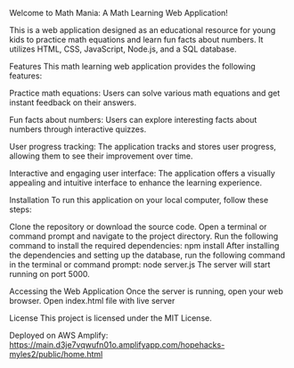 Welcome to Math Mania: A Math Learning Web Application!

This is a web application designed as an educational resource for young kids to practice math equations and learn fun facts about numbers. It utilizes HTML, CSS, JavaScript, Node.js, and a SQL database.

Features This math learning web application provides the following features:

Practice math equations: Users can solve various math equations and get instant feedback on their answers.

Fun facts about numbers: Users can explore interesting facts about numbers through interactive quizzes.

User progress tracking: The application tracks and stores user progress, allowing them to see their improvement over time.

Interactive and engaging user interface: The application offers a visually appealing and intuitive interface to enhance the learning experience.

Installation To run this application on your local computer, follow these steps:

Clone the repository or download the source code. Open a terminal or command prompt and navigate to the project directory. Run the following command to install the required dependencies: npm install After installing the dependencies and setting up the database, run the following command in the terminal or command prompt: node server.js The server will start running on port 5000.

Accessing the Web Application Once the server is running, open your web browser. Open index.html file with live server

License This project is licensed under the MIT License.

Deployed on AWS Amplify:
https://main.d3je7vqwufn01o.amplifyapp.com/hopehacks-myles2/public/home.html
